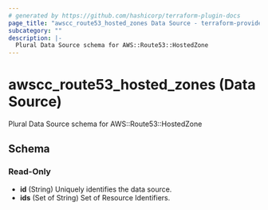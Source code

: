 ```yaml
---
# generated by https://github.com/hashicorp/terraform-plugin-docs
page_title: "awscc_route53_hosted_zones Data Source - terraform-provider-awscc"
subcategory: ""
description: |-
  Plural Data Source schema for AWS::Route53::HostedZone
---
```


# awscc_route53_hosted_zones (Data Source)

Plural Data Source schema for AWS::Route53::HostedZone



<!-- schema generated by tfplugindocs -->
## Schema

### Read-Only

- **id** (String) Uniquely identifies the data source.
- **ids** (Set of String) Set of Resource Identifiers.


